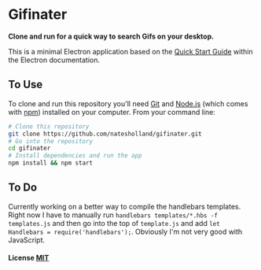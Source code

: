 # Gifinater

**Clone and run for a quick way to search Gifs on your desktop.**

This is a minimal Electron application based on the [Quick Start Guide](http://electron.atom.io/docs/latest/tutorial/quick-start) within the Electron documentation.

## To Use

To clone and run this repository you'll need [Git](https://git-scm.com) and [Node.js](https://nodejs.org/en/download/) (which comes with [npm](http://npmjs.com)) installed on your computer. From your command line:

```bash
# Clone this repository
git clone https://github.com/natesholland/gifinater.git
# Go into the repository
cd gifinater
# Install dependencies and run the app
npm install && npm start
```


## To Do

Currently working on a better way to compile the handlebars templates. Right now
I have to manually run `handlebars templates/*.hbs -f templates.js` and then go
into the top of `template.js` and add `let Handlebars = require('handlebars');`.
Obviously I'm not very good with JavaScript.

#### License [MIT](LICENSE.md)
